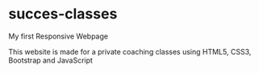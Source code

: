 # succes-classes
My first Responsive Webpage

This website is made for a private coaching classes using HTML5, CSS3, Bootstrap and JavaScript
